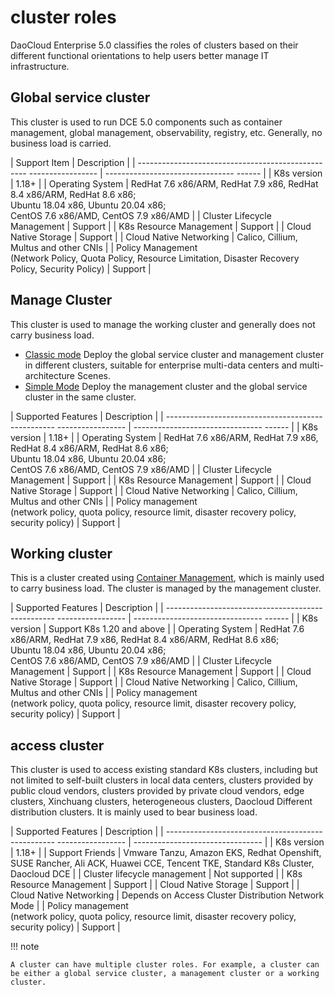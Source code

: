 # cluster roles

DaoCloud Enterprise 5.0 classifies the roles of clusters based on their different functional orientations to help users better manage IT infrastructure.

## Global service cluster

This cluster is used to run DCE 5.0 components such as container management, global management, observability, registry, etc.
Generally, no business load is carried.

| Support Item | Description |
| -------------------------------------------------- ----------------- | -------------------------------- ------ |
| K8s version | 1.18+ |
| Operating System | RedHat 7.6 x86/ARM, RedHat 7.9 x86, RedHat 8.4 x86/ARM, RedHat 8.6 x86;<br>Ubuntu 18.04 x86, Ubuntu 20.04 x86;<br>CentOS 7.6 x86/AMD, CentOS 7.9 x86/AMD |
| Cluster Lifecycle Management | Support |
| K8s Resource Management | Support |
| Cloud Native Storage | Support |
| Cloud Native Networking | Calico, Cillium, Multus and other CNIs |
| Policy Management<br> (Network Policy, Quota Policy, Resource Limitation, Disaster Recovery Policy, Security Policy) | Support |

## Manage Cluster

This cluster is used to manage the working cluster and generally does not carry business load.

- [Classic mode](../../../install/commercial/deploy-plan.md#_2) Deploy the global service cluster and management cluster in different clusters, suitable for enterprise multi-data centers and multi-architecture Scenes.
- [Simple Mode](../../../install/commercial/deploy-plan.md#_3) Deploy the management cluster and the global service cluster in the same cluster.

| Supported Features | Description |
| -------------------------------------------------- ----------------- | -------------------------------- ------ |
| K8s version | 1.18+ |
| Operating System | RedHat 7.6 x86/ARM, RedHat 7.9 x86, RedHat 8.4 x86/ARM, RedHat 8.6 x86;<br>Ubuntu 18.04 x86, Ubuntu 20.04 x86;<br>CentOS 7.6 x86/AMD, CentOS 7.9 x86/AMD |
| Cluster Lifecycle Management | Support |
| K8s Resource Management | Support |
| Cloud Native Storage | Support |
| Cloud Native Networking | Calico, Cillium, Multus and other CNIs |
| Policy management<br /> (network policy, quota policy, resource limit, disaster recovery policy, security policy) | Support |

## Working cluster

This is a cluster created using [Container Management](../../03ProductBrief/WhatisKPanda.md), which is mainly used to carry business load. The cluster is managed by the management cluster.

| Supported Features | Description |
| -------------------------------------------------- ----------------- | -------------------------------- ------ |
| K8s version | Support K8s 1.20 and above |
| Operating System | RedHat 7.6 x86/ARM, RedHat 7.9 x86, RedHat 8.4 x86/ARM, RedHat 8.6 x86;<br>Ubuntu 18.04 x86, Ubuntu 20.04 x86;<br>CentOS 7.6 x86/AMD, CentOS 7.9 x86/AMD |
| Cluster Lifecycle Management | Support |
| K8s Resource Management | Support |
| Cloud Native Storage | Support |
| Cloud Native Networking | Calico, Cillium, Multus and other CNIs |
| Policy management<br /> (network policy, quota policy, resource limit, disaster recovery policy, security policy) | Support |

## access cluster

This cluster is used to access existing standard K8s clusters, including but not limited to self-built clusters in local data centers, clusters provided by public cloud vendors, clusters provided by private cloud vendors, edge clusters, Xinchuang clusters, heterogeneous clusters, Daocloud Different distribution clusters.
It is mainly used to bear business load.

| Supported Features | Description |
| -------------------------------------------------- ----------------- | -------------------------------- |
| K8s version | 1.18+ |
| Support Friends | Vmware Tanzu, Amazon EKS, Redhat Openshift, SUSE Rancher, Ali ACK, Huawei CCE, Tencent TKE, Standard K8s Cluster, Daocloud DCE |
| Cluster lifecycle management | Not supported |
| K8s Resource Management | Support |
| Cloud Native Storage | Support |
| Cloud Native Networking | Depends on Access Cluster Distribution Network Mode |
| Policy management<br /> (network policy, quota policy, resource limit, disaster recovery policy, security policy) | Support |

!!! note

    A cluster can have multiple cluster roles. For example, a cluster can be either a global service cluster, a management cluster or a working cluster.